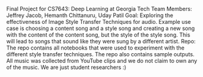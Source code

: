 Final Project for CS7643: Deep Learning at Georgia Tech
Team Members: Jeffrey Jacob, Hemanth Chittanuru, Uday Patil
Goal: Exploring the effectiveness of Image Style Transfer Techniques for audio. Example use case is choosing a content song and a style song and creating a new song with the content of the content song, but the style of the style song. This will lead to songs that sound like they were sung by a different artist.
Repo: The repo contains all notebooks that were used to experiment with the different style transfer techniques. The repo also contains sample outputs. All music was collected from YouTube clips and we do not claim to own any of the music. We are just student researchers :)
